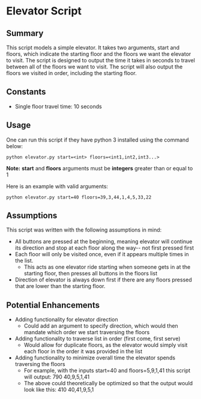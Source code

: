 # Elevator Script
## Summary
This script models a simple elevator. It takes two arguments, start and floors, which indicate the starting floor and the floors we want the elevator to visit. The script is designed to output the time it takes in seconds to travel between all of the floors we want to visit. The script will also output the floors we visited in order, including the starting floor.

## Constants
- Single floor travel time: 10 seconds


## Usage
One can run this script if they have python 3 installed using the command below:
```
python elevator.py start=<int> floors=<int1,int2,int3...>
```
**Note:** **start** and **floors** arguments must be **integers** greater than or equal to 1

Here is an example with valid arguments:
```
python elevator.py start=40 floors=39,3,44,1,4,5,33,22
```


## Assumptions
This script was written with the following assumptions in mind:
- All buttons are pressed at the beginning, meaning elevator will continue its direction and stop at each floor along the way-- not first pressed first
- Each floor will only be visited once, even if it appears multiple times in the list.
  - This acts as one elevator ride starting when someone gets in at the starting floor, then presses all buttons in the floors list
- Direction of elevator is always down first if there are any floors pressed that are lower than the starting floor.

## Potential Enhancements
- Adding functionality for elevator direction
  - Could add an argument to specify direction, which would then mandate which order we start traversing the floors
- Adding functionality to traverse list in order (first come, first serve)
  - Would allow for duplicate floors, as the elevator would simply visit each floor in the order it was provided in the list
- Adding functionality to minimize overall time the elevator spends traversing the floors
  - For example, with the inputs start=40 and floors=5,9,1,41 this script will output: 790 40,9,5,1,41
  - The above could theoretically be optimized so that the output would look like this: 410 40,41,9,5,1
